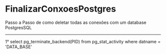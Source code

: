 # FinalizarConxoesPostgres
Passo a Passo de como deletar todas as conexões com um database PostgresSQL
_____________________________________________________
1° select pg_terminate_backend(PID) from pg_stat_activity where datname = 'DATA_BASE'
